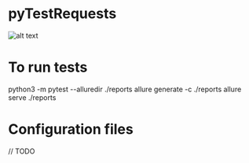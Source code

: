 # pyTestRequests

![alt text](https://github.com/archick12/pyTestRequests/blob/master/Structure.png)

# To run tests
python3 -m pytest --alluredir ./reports
allure generate -c ./reports
allure serve ./reports


# Configuration files
// TODO

```
